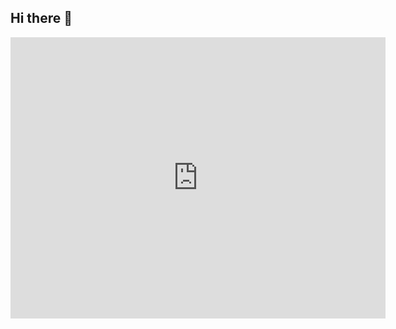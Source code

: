 ## Hi there 👋

<!--
**furrybluelan/furrybluelan** is a ✨ _special_ ✨ repository because its `README.md` (this file) appears on your GitHub profile.

Here are some ideas to get you started:

- 🔭 I’m currently working on ...
- 🌱 I’m currently learning ...
- 👯 I’m looking to collaborate on ...
- 🤔 I’m looking for help with ...
- 💬 Ask me about ...
- 📫 How to reach me: ...
- 😄 Pronouns: ...
- ⚡ Fun fact: ...
-->

<iframe
  src="https://www.yuanshen.com/"
  width="600"
  height="450"
  style="border:0;"
  allowfullscreen
  loading="lazy">
</iframe>
